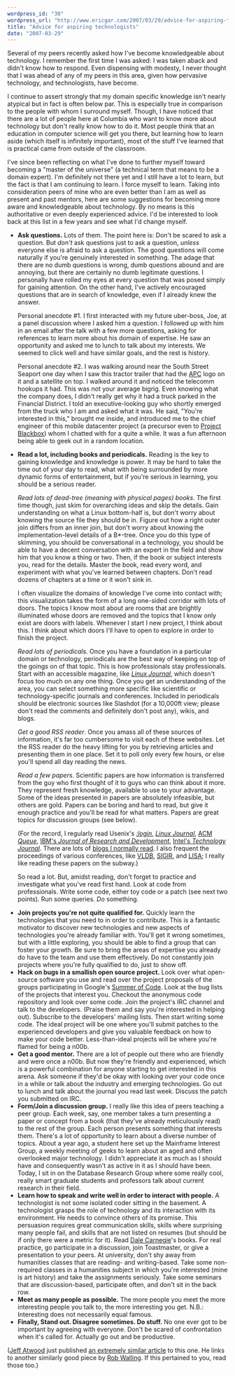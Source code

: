 ```yaml
---
wordpress_id: "30"
wordpress_url: "http://www.ericgar.com/2007/03/29/advice-for-aspiring-technologists/"
title: "Advice for aspiring technologists"
date: "2007-03-29"
---
```

Several of my peers recently asked how I've become knowledgeable about technology. I remember the first time I was asked: I was taken aback and didn't know how to respond. Even dispensing with modesty, I never thought that I was ahead of any of my peers in this area, given how pervasive technology, and technologists, have become. 

I continue to assert strongly that my domain specific knowledge isn't nearly atypical but in fact is often below par. This is especially true in comparison to the people with whom I surround myself. Though, I have noticed that there are a lot of people here at Columbia who want to know more about technology but don't really know how to do it. Most people think that an education in computer science will get you there, but learning how to learn aside (which itself is infinitely important), most of the stuff I've learned that is practical came from outside of the classroom.

I've since been reflecting on what I've done to further myself toward becoming a "master of the universe" (a technical term that means to be a domain expert). I'm definitely not there yet and I still have a lot to learn, but the fact is that I am continuing to learn. I force myself to learn. Taking into consideration peers of mine who are even better than I am as well as present and past mentors, here are some suggestions for becoming more aware and knowledgeable about technology. By no means is this authoritative or even deeply experienced advice. I'd be interested to look back at this list in a few years and see what I'd change myself.

<ul>
<li><strong>Ask questions.</strong> Lots of them.  The point here is: Don't be scared to ask a question. But <i>don't</i> ask questions just to ask a question, <i>unless</i> everyone else is afraid to ask a question. The good questions will come naturally if you're genuinely interested in something. The adage that there are no dumb questions is wrong, dumb questions abound and are annoying, but there are certainly no dumb legitimate questions. I personally have rolled my eyes at every question that was posed simply for gaining attention. On the other hand, I've actively encouraged questions that are in search of knowledge, even if I already knew the answer.

Personal anecdote #1. I first interacted with my future uber-boss, Joe, at a panel discussion where I asked him a question. I followed up with him in an email after the talk with a few more questions, asking for references to learn more about his domain of expertise. He saw an opportunity and asked me to lunch to talk about my interests. We seemed to click well and have similar goals, and the rest is history.

Personal anecdote #2. I was walking around near the South Street Seaport one day when I saw this tractor trailer that had the <a href="http://www.apc.com/">APC</a> logo on it and a satellite on top.  I walked around it and noticed the telecomm hookups it had. This was not your average bigrig. Even knowing what the company does, I didn't really get why it had a truck parked in the Financial District. I told an executive-looking guy who shortly emerged from the truck who I am and asked what it was. He said, "You're interested in this," brought me inside, and introduced me to the chief engineer of this mobile datacenter project (a precursor even to <a href="http://www.sun.com/emrkt/blackbox/">Project Blackbox</a>) whom I chatted with for a quite a while. It was a fun afternoon being able to geek out in a random location.
</li>

<li><strong>Read a lot, including books and periodicals.</strong> Reading is the key to gaining knowledge and knowledge is power. It may be hard to take the time out of your day to read, what with being surrounded by more dynamic forms of entertainment, but if you're serious in learning, you should be a serious reader. 

<i>Read lots of dead-tree (meaning with physical pages) books.</i> The first time though, just skim for overarching ideas and skip the details. Gain understanding on what a Linux bottom-half is, but don't worry about knowing the source file they should be in. Figure out how a right outer join differs from an inner join, but don't worry about knowing the implementation-level details of a B*-tree. Once you do this type of skimming, you should be conversational in a technology, you should be able to have a decent conversation with an expert in the field and show him that you know a thing or two. Then, if the book or subject interests you, read for the details. Master the book, read every word, and experiment with what you've learned between chapters. Don't read dozens of chapters at a time or it won't sink in.

I often visualize the domains of knowledge I've come into contact with; this visualization takes the form of a long one-sided corridor with lots of doors. The topics I know most about are rooms that are brightly illuminated whose doors are removed and the topics that I know only exist are doors with labels. Whenever I start I new project, I think about this. I think about which doors I'll have to open to explore in order to finish the project.

<i>Read lots of periodicals.</i> Once you have a foundation in a particular domain or technology, periodicals are the best way of keeping on top of the goings on of that topic. This is how professionals stay professionals. Start with an accessible magazine, like <a href="http://www.linuxjournal.com"><em>Linux Journal</em></a>, which doesn't focus too much on any one thing. Once you get an understanding of the area, you can select something more specific like scientific or technology-specific journals and conferences. Included in periodicals should be electronic sources like Slashdot (for a 10,000ft view; please don't read the comments and definitely don't post any), wikis, and blogs.

<i>Get a good RSS reader</i>. Once you amass all of these sources of information, it's far too cumbersome to visit each of these websites. Let the RSS reader do the heavy lifting for you by retrieving articles and presenting them in one place. Set it to poll only every few hours, or else you'll spend all day reading the news.

<i>Read a few papers</i>. Scientific papers are how information is transferred from the guy who first thought of it to guys who can think about it more. They represent fresh knowledge, available to use to your advantage. Some of the ideas presented in papers are absolutely infeasible, but others are gold. Papers can be boring and hard to read, but give it enough practice and you'll be read for what matters. Papers are great topics for discussion groups (see below).

(For the record, I regularly read Usenix's <a href="http://www.usenix.org/publications/login/"><em>:login</em></a>, <a href="http://www.linuxjournal.com"><em>Linux Journal</em></a>, <a href="http://www.acmqueue.org/">ACM <em>Queue</em></a>, <a href="http://www.research.ibm.com/journal/">IBM's <em>Journal of Research and Development</em></a>, <a href="http://www.intel.com/technology/itj/">Intel's <em>Technology Journal</em></a>. There are lots of <a href="http://www.ericgar.com/uploads/my-rss-feeds.opml">blogs I normally read</a>. I also frequent the proceedings of various conferences, like <a href="http://www.informatik.uni-trier.de/~ley/db/conf/vldb/index.html">VLDB</a>, <a href="http://www.acm.org/sigs/sigir/">SIGIR</a>, and <a href="http://www.usenix.org/events/lisa06/">LISA</a>; I really like reading these papers on the subway.)

So read a lot. But, amidst reading, don't forget to practice and investigate what you've read first hand. Look at code from professionals. Write some code, either toy code or a patch (see next two points). Run some queries. <i>Do</i> something. 
</li>

<li><strong>Join projects you're not quite qualified for.</strong> Quickly learn the technologies that you need to in order to contribute. This is a fantastic motivator to discover new technologies and new aspects of technologies you're already familiar with. You'll get it wrong sometimes, but with a little exploring, you should be able to find a group that can foster your growth. Be sure to bring the areas of expertise you already do have to the team and use them effectively. Do not constantly join projects where you're fully qualified to do, just to show off.</li>

<li><strong>Hack on bugs in a smallish open source project.</strong> Look over what open-source software you use and read over the project proposals of the groups participating in Google's <a href="http://code.google.com/soc/">Summer of Code</a>. Look at the bug lists of the projects that interest you. Checkout the anonymous code repository and look over some code. Join the project's IRC channel and talk to the developers. (Praise them and say you're interested in helping out). Subscribe to the developers' mailing lists. Then start writing some code. The ideal project will be one where you'll submit patches to the experienced developers and give you valuable feedback on how to make your code better. Less-than-ideal projects will be where you're flamed for being a n00b.</li>

<li><strong>Get a good mentor.</strong> There are a lot of people out there who are friendly and were once a n00b. But now they're friendly and experienced, which is a powerful combination for anyone starting to get interested in this arena. Ask someone if they'd be okay with looking over your code once in a while or talk about the industry and emerging technologies. Go out to lunch and talk about the journal you read last week. Discuss the patch you submitted on IRC.</li>

<li><strong>Form/Join a discussion group.</strong> I really like this idea of peers teaching a peer group. Each week, say, one member takes a turn presenting a paper or concept from a book (that they've already meticulously read) to the rest of the group. Each person presents something that interests them. There's a lot of opportunity to learn about a diverse number of topics. About a year ago, a student here set up the Mainframe Interest Group, a weekly meeting of geeks to learn about an aged and often overlooked major technology. I didn't appreciate it as much as I should have and consequently wasn't as active in it as I should have been. Today, I sit in on the Database Research Group where some really cool, really smart graduate students and professors talk about current research in their field.</li>

<li><strong>Learn how to speak and write well in order to interact with people.</strong> A technologist is not some isolated coder sitting in the basement. A technologist grasps the role of technology and its interaction with its environment. He needs to convince others of its promise. This persuasion requires great communication skills, skills where surprising many people fail, and skills that are not listed on resumes (but should be if only there were a metric for it). Read <a href="http://en.wikipedia.org/wiki/Dale_Carnegie">Dale Carnegie</a>'s books. For real practice, go participate in a discussion, join Toastmaster, or give a presentation to your peers. At university, don't shy away from humanities classes that are reading- and writing-based. Take some non-required classes in a humanities subject in which you're interested (mine is art history) and take the assignments seriously. Take some seminars that are discussion-based, participate often, and don't sit in the back row.
</li>

<li><strong>Meet as many people as possible.</strong> The more people you meet the more interesting people you talk to, the more interesting you get. N.B.: Interesting does not necessarily equal famous.</li>

<li><strong>Finally, Stand out. Disagree sometimes. Do stuff.</strong> No one ever got to be important by agreeing with everyone. Don't be scared of confrontation when it's called for. Actually go out and be productive.</li>
</ul>

(<a href="http://www.codinghorror.com/blog/">Jeff Atwood</a> just published <a href="http://www.codinghorror.com/blog/archives/000827.html">an extremely similar article</a> to this one. He links to another similarly good piece by <a href="http://www.softwarebyrob.com/archive/2007/03/20/Advice_on_How_to_Become_a_Programmer.aspx">Rob Walling</a>. If this pertained to you, read those too.)
